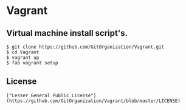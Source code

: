 Vagrant
=======

Virtual machine install script's.
---------------------------------

    $ git clone https://github.com/GitOrganization/Vagrant.git
    $ cd Vagrant
    $ vagrant up
    $ fab vagrant setup

License
-------

    ["Lesser General Public License"](https://github.com/GitOrganization/Vagrant/blob/master/LICENSE)
